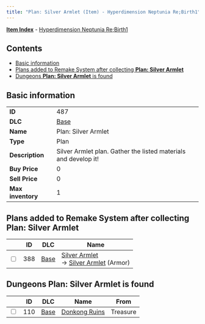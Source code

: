 ```yaml
---
title: "Plan: Silver Armlet (Item) - Hyperdimension Neptunia Re;Birth1"
---
```


[**Item Index**](/neptunia/rb1/item/index.html) - [Hyperdimension Neptunia Re;Birth1](/neptunia/rb1)

## Contents

- [Basic information](#basic-information)
- [Plans added to Remake System after collecting **Plan: Silver Armlet**](#plans-added-to-remake-system-after-collecting-plan-silver-armlet)
- [Dungeons **Plan: Silver Armlet** is found](#dungeons-plan-silver-armlet-is-found)

## Basic information

|   |   |
| -- | -- |
| **ID** | 487 |
| **DLC** | [Base](/neptunia/rb1/dlc/1-base.html) |
| **Name** | Plan: Silver Armlet |
| **Type** | Plan |
| **Description** | Silver Armlet plan. Gather the listed materials and develop it! |
| **Buy Price** | 0 |
| **Sell Price** | 0 |
| **Max inventory** | 1 |

## Plans added to Remake System after collecting **Plan: Silver Armlet**

|    | ID | DLC | Name |
| -- | -- | --- | ---- |
| <input type="checkbox" id="rb1-remake-1-388" class="trackbox" /> | 388 | [Base](/neptunia/rb1/dlc/1-base.html) | [Silver Armlet](/neptunia/rb1/remake/1-388-silver-armlet.html)<br />→ [Silver Armlet](/neptunia/rb1/item/1-2523-silver-armlet.html) (Armor) |

## Dungeons **Plan: Silver Armlet** is found

|    | ID | DLC | Name | From |
| -- | -- | --- | ---- | ---- |
| <input type="checkbox" id="rb1-dungeon-1-110" class="trackbox" /> | 110 | [Base](/neptunia/rb1/dlc/1-base.html) | [Donkong Ruins](/neptunia/rb1/dungeon/1-110-donkong-ruins.html) | Treasure |